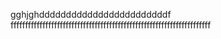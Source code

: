 
gghjghddddddddddddddddddddddddf
fffffffffffffffffffffffffffffffffffffffffffffffffffffffffffffffffffff
